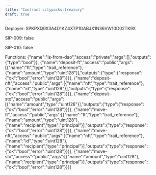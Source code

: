 ```yaml
---
title: "Contract citypacks-treasury"
draft: true
---
```

Deployer: SPKPXQ0X3A4D1KZ4XTP1GABJX1N36VW10D02TK9X

SIP-009: false

SIP-010: false

Functions:
{"name":"is-from-dao","access":"private","args":[],"outputs":{"type":"bool"}}, {"name":"deposit-ft","access":"public","args":[{"name":"ft","type":"trait_reference"},{"name":"amount","type":"uint128"}],"outputs":{"type":{"response":{"ok":"bool","error":"uint128"}}}}, {"name":"deposit-nft","access":"public","args":[{"name":"nft","type":"trait_reference"},{"name":"id","type":"uint128"}],"outputs":{"type":{"response":{"ok":"bool","error":"uint128"}}}}, {"name":"deposit-stx","access":"public","args":[{"name":"amount","type":"uint128"}],"outputs":{"type":{"response":{"ok":"bool","error":"uint128"}}}}, {"name":"move-ft","access":"public","args":[{"name":"ft","type":"trait_reference"},{"name":"amount","type":"uint128"},{"name":"recipient","type":"principal"}],"outputs":{"type":{"response":{"ok":"bool","error":"uint128"}}}}, {"name":"move-nft","access":"public","args":[{"name":"nft","type":"trait_reference"},{"name":"id","type":"uint128"},{"name":"recipient","type":"principal"}],"outputs":{"type":{"response":{"ok":"bool","error":"uint128"}}}}, {"name":"move-stx","access":"public","args":[{"name":"amount","type":"uint128"},{"name":"recipient","type":"principal"}],"outputs":{"type":{"response":{"ok":"bool","error":"uint128"}}}}
